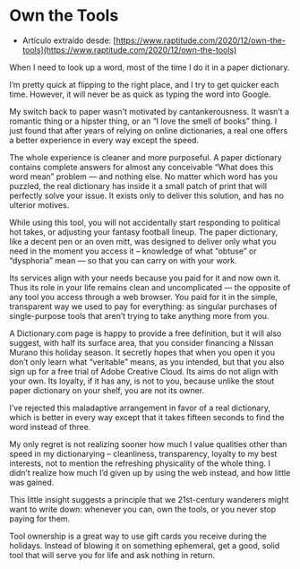 Own the Tools
=============

- Artículo extraído desde:
[https://www.raptitude.com/2020/12/own-the-tools](https://www.raptitude.com/2020/12/own-the-tools)

When I need to look up a word, most of the time I do it in a paper
dictionary. 

I’m pretty quick at flipping to the right place, and I try to get quicker each
time. However, it will never be as quick as typing the word into Google.

My switch back to paper wasn’t motivated by cantankerousness. It wasn’t a
romantic thing or a hipster thing, or an “I love the smell of books” thing. I
just found that after years of relying on online dictionaries, a real one
offers a better experience in every way except the speed.

The whole experience is cleaner and more purposeful. A paper dictionary
contains complete answers for almost any conceivable “What does this word mean”
problem — and nothing else. No matter which word has you puzzled, the real
dictionary has inside it a small patch of print that will perfectly solve your
issue. It exists only to deliver this solution, and has no ulterior motives.

While using this tool, you will not accidentally start responding to political
hot takes, or adjusting your fantasy football lineup. The paper dictionary,
like a decent pen or an oven mitt, was designed to deliver only what you
need in the moment you access it – knowledge of what “obtuse” or
“dysphoria” mean — so that you can carry on with your work.

Its services align with your needs because you paid for it and now own it. Thus
its role in your life remains clean and uncomplicated — the opposite of any
tool you access through a web browser. You paid for it in the simple,
transparent way we used to pay for everything: as singular purchases of
single-purpose tools that aren’t trying to take anything more from you.

A Dictionary.com page is happy to provide a free definition, but it will also
suggest, with half its surface area, that you consider financing a Nissan
Murano this holiday season. It secretly hopes that when you open it you don’t
only learn what “veritable” means, as you intended, but that you also sign up
for a free trial of Adobe Creative Cloud. Its aims do not align with your own.
Its loyalty, if it has any, is not to you, because unlike the stout paper
dictionary on your shelf, you are not its owner.

I’ve rejected this maladaptive arrangement in favor of a real dictionary, which
is better in every way except that it takes fifteen seconds to find the word
instead of three.

My only regret is not realizing sooner how much I value qualities other than
speed in my dictionarying – cleanliness, transparency, loyalty to my best
interests, not to mention the refreshing physicality of the whole thing. I
didn’t realize how much I’d given up by using the web instead, and how little
was gained.

This little insight suggests a principle that we 21st-century wanderers might
want to write down: whenever you can, own the tools, or you never stop paying
for them.

Tool ownership is a great way to use gift cards you receive during the
holidays. Instead of blowing it on something ephemeral, get a good, solid tool
that will serve you for life and ask nothing in return.


